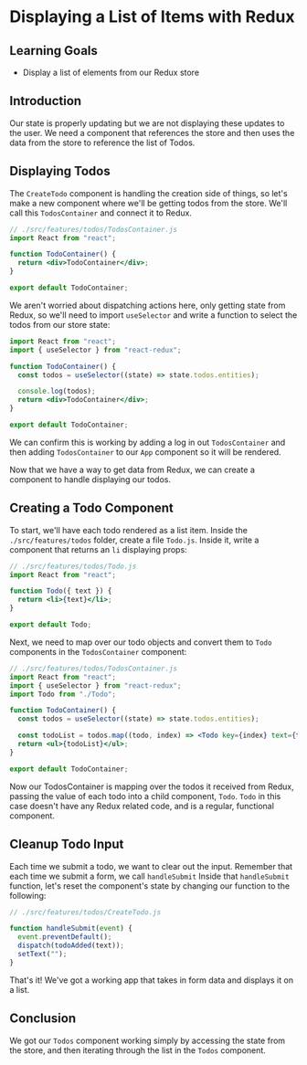 # Displaying a List of Items with Redux

## Learning Goals

- Display a list of elements from our Redux store

## Introduction

Our state is properly updating but we are not displaying these updates to the
user. We need a component that references the store and then uses the data from
the store to reference the list of Todos.

## Displaying Todos

The `CreateTodo` component is handling the creation side of things, so let's
make a new component where we'll be getting todos from the store. We'll call
this `TodosContainer` and connect it to Redux.

```jsx
// ./src/features/todos/TodosContainer.js
import React from "react";

function TodoContainer() {
  return <div>TodoContainer</div>;
}

export default TodoContainer;
```

We aren't worried about dispatching actions here, only getting state from Redux,
so we'll need to import `useSelector` and write a function to select the todos
from our store state:

```jsx
import React from "react";
import { useSelector } from "react-redux";

function TodoContainer() {
  const todos = useSelector((state) => state.todos.entities);

  console.log(todos);
  return <div>TodoContainer</div>;
}

export default TodoContainer;
```

We can confirm this is working by adding a log in out `TodosContainer` and then
adding `TodosContainer` to our `App` component so it will be rendered.

Now that we have a way to get data from Redux, we can create a component to
handle displaying our todos.

## Creating a Todo Component

To start, we'll have each todo rendered as a list item. Inside the
`./src/features/todos` folder, create a file `Todo.js`. Inside it, write a
component that returns an `li` displaying props:

```jsx
// ./src/features/todos/Todo.js
import React from "react";

function Todo({ text }) {
  return <li>{text}</li>;
}

export default Todo;
```

Next, we need to map over our todo objects and convert them to `Todo` components
in the `TodosContainer` component:

```jsx
// ./src/features/todos/TodosContainer.js
import React from "react";
import { useSelector } from "react-redux";
import Todo from "./Todo";

function TodoContainer() {
  const todos = useSelector((state) => state.todos.entities);

  const todoList = todos.map((todo, index) => <Todo key={index} text={todo} />);
  return <ul>{todoList}</ul>;
}

export default TodoContainer;
```

Now our TodosContainer is mapping over the todos it received from Redux, passing
the value of each todo into a child component, `Todo`. `Todo` in this case
doesn't have any Redux related code, and is a regular, functional component.

## Cleanup Todo Input

Each time we submit a todo, we want to clear out the input. Remember that each
time we submit a form, we call `handleSubmit` Inside that `handleSubmit`
function, let's reset the component's state by changing our function to the
following:

```js
// ./src/features/todos/CreateTodo.js

function handleSubmit(event) {
  event.preventDefault();
  dispatch(todoAdded(text));
  setText("");
}
```

That's it! We've got a working app that takes in form data and displays it on a
list.

## Conclusion

We got our `Todos` component working simply by accessing the state from the
store, and then iterating through the list in the `Todos` component.
